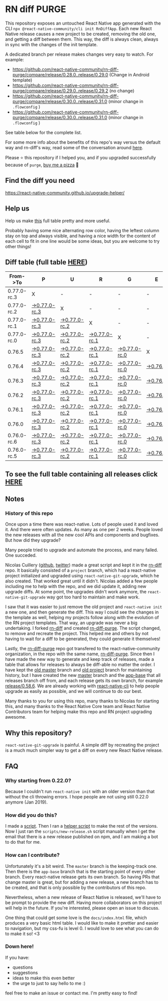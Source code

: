 # RN diff PURGE

This repository exposes an untouched React Native app generated with the CLI
`npx @react-native-community/cli init RnDiffApp`. Each new React Native release causes a new project to be created, removing the old one, and getting a diff between them. This way, the diff is always clean, always in sync with the changes of the init template.

A dedicated branch per release makes changes very easy
to watch. For example:

- https://github.com/react-native-community/rn-diff-purge/compare/release/0.28.0..release/0.29.0
  (Change in Android template)
- https://github.com/react-native-community/rn-diff-purge/compare/release/0.29.0..release/0.29.2
  (no change)
- https://github.com/react-native-community/rn-diff-purge/compare/release/0.30.0..release/0.31.0
  (minor change in `.flowconfig` )
- https://github.com/react-native-community/rn-diff-purge/compare/release/0.30.0..release/0.31.0
  (minor change in `.flowconfig` )

See table below for the complete list.

For some more info about the benefits of this repo's way versus the default way and rn-diff's way, read some of the conversation around [here](https://github.com/react-native-community/discussions-and-proposals/issues/68#issuecomment-452227478).

Please :star: this repository if I helped you, and if you upgraded successfully because of `purge`, [buy me a pizza](https://www.buymeacoffee.com/pvinis) :pizza:

## Find the diff you need

https://react-native-community.github.io/upgrade-helper/

## Help us

Help us make [this](https://react-native-community.github.io/rn-diff-purge) full table pretty and more useful.

Probably having some nice alternating row color, having the leftest column stay on top and always visible, and having a nice width for the content of each cell to fit in one line would be some ideas, but you are welcome to try other things!

## Diff table (full table [HERE](https://react-native-community.github.io/rn-diff-purge/))

| From->To    | P                                                                                                                         | U                                                                                                                         | R                                                                                                                         | G                                                                                                                         | E                                                                                                               |                                                                                                                 | T                                                                                                               | I                                                                                                               | M                                                                                                               | E                                                                                                               | !                                                                                                                         | ! |
| ----------- | ------------------------------------------------------------------------------------------------------------------------- | ------------------------------------------------------------------------------------------------------------------------- | ------------------------------------------------------------------------------------------------------------------------- | ------------------------------------------------------------------------------------------------------------------------- | --------------------------------------------------------------------------------------------------------------- | --------------------------------------------------------------------------------------------------------------- | --------------------------------------------------------------------------------------------------------------- | --------------------------------------------------------------------------------------------------------------- | --------------------------------------------------------------------------------------------------------------- | --------------------------------------------------------------------------------------------------------------- | ------------------------------------------------------------------------------------------------------------------------- | - |
| 0.77.0-rc.3 | X                                                                                                                         | -                                                                                                                         | -                                                                                                                         | -                                                                                                                         | -                                                                                                               | -                                                                                                               | -                                                                                                               | -                                                                                                               | -                                                                                                               | -                                                                                                               | -                                                                                                                         | - |
| 0.77.0-rc.2 | [->0.77.0-rc.3](https://github.com/react-native-community/rn-diff-purge/compare/release/0.77.0-rc.2..release/0.77.0-rc.3) | X                                                                                                                         | -                                                                                                                         | -                                                                                                                         | -                                                                                                               | -                                                                                                               | -                                                                                                               | -                                                                                                               | -                                                                                                               | -                                                                                                               | -                                                                                                                         | - |
| 0.77.0-rc.1 | [->0.77.0-rc.3](https://github.com/react-native-community/rn-diff-purge/compare/release/0.77.0-rc.1..release/0.77.0-rc.3) | [->0.77.0-rc.2](https://github.com/react-native-community/rn-diff-purge/compare/release/0.77.0-rc.1..release/0.77.0-rc.2) | X                                                                                                                         | -                                                                                                                         | -                                                                                                               | -                                                                                                               | -                                                                                                               | -                                                                                                               | -                                                                                                               | -                                                                                                               | -                                                                                                                         | - |
| 0.77.0-rc.0 | [->0.77.0-rc.3](https://github.com/react-native-community/rn-diff-purge/compare/release/0.77.0-rc.0..release/0.77.0-rc.3) | [->0.77.0-rc.2](https://github.com/react-native-community/rn-diff-purge/compare/release/0.77.0-rc.0..release/0.77.0-rc.2) | [->0.77.0-rc.1](https://github.com/react-native-community/rn-diff-purge/compare/release/0.77.0-rc.0..release/0.77.0-rc.1) | X                                                                                                                         | -                                                                                                               | -                                                                                                               | -                                                                                                               | -                                                                                                               | -                                                                                                               | -                                                                                                               | -                                                                                                                         | - |
| 0.76.5      | [->0.77.0-rc.3](https://github.com/react-native-community/rn-diff-purge/compare/release/0.76.5..release/0.77.0-rc.3)      | [->0.77.0-rc.2](https://github.com/react-native-community/rn-diff-purge/compare/release/0.76.5..release/0.77.0-rc.2)      | [->0.77.0-rc.1](https://github.com/react-native-community/rn-diff-purge/compare/release/0.76.5..release/0.77.0-rc.1)      | [->0.77.0-rc.0](https://github.com/react-native-community/rn-diff-purge/compare/release/0.76.5..release/0.77.0-rc.0)      | X                                                                                                               | -                                                                                                               | -                                                                                                               | -                                                                                                               | -                                                                                                               | -                                                                                                               | -                                                                                                                         | - |
| 0.76.4      | [->0.77.0-rc.3](https://github.com/react-native-community/rn-diff-purge/compare/release/0.76.4..release/0.77.0-rc.3)      | [->0.77.0-rc.2](https://github.com/react-native-community/rn-diff-purge/compare/release/0.76.4..release/0.77.0-rc.2)      | [->0.77.0-rc.1](https://github.com/react-native-community/rn-diff-purge/compare/release/0.76.4..release/0.77.0-rc.1)      | [->0.77.0-rc.0](https://github.com/react-native-community/rn-diff-purge/compare/release/0.76.4..release/0.77.0-rc.0)      | [->0.76.5](https://github.com/react-native-community/rn-diff-purge/compare/release/0.76.4..release/0.76.5)      | X                                                                                                               | -                                                                                                               | -                                                                                                               | -                                                                                                               | -                                                                                                               | -                                                                                                                         | - |
| 0.76.3      | [->0.77.0-rc.3](https://github.com/react-native-community/rn-diff-purge/compare/release/0.76.3..release/0.77.0-rc.3)      | [->0.77.0-rc.2](https://github.com/react-native-community/rn-diff-purge/compare/release/0.76.3..release/0.77.0-rc.2)      | [->0.77.0-rc.1](https://github.com/react-native-community/rn-diff-purge/compare/release/0.76.3..release/0.77.0-rc.1)      | [->0.77.0-rc.0](https://github.com/react-native-community/rn-diff-purge/compare/release/0.76.3..release/0.77.0-rc.0)      | [->0.76.5](https://github.com/react-native-community/rn-diff-purge/compare/release/0.76.3..release/0.76.5)      | [->0.76.4](https://github.com/react-native-community/rn-diff-purge/compare/release/0.76.3..release/0.76.4)      | X                                                                                                               | -                                                                                                               | -                                                                                                               | -                                                                                                               | -                                                                                                                         | - |
| 0.76.2      | [->0.77.0-rc.3](https://github.com/react-native-community/rn-diff-purge/compare/release/0.76.2..release/0.77.0-rc.3)      | [->0.77.0-rc.2](https://github.com/react-native-community/rn-diff-purge/compare/release/0.76.2..release/0.77.0-rc.2)      | [->0.77.0-rc.1](https://github.com/react-native-community/rn-diff-purge/compare/release/0.76.2..release/0.77.0-rc.1)      | [->0.77.0-rc.0](https://github.com/react-native-community/rn-diff-purge/compare/release/0.76.2..release/0.77.0-rc.0)      | [->0.76.5](https://github.com/react-native-community/rn-diff-purge/compare/release/0.76.2..release/0.76.5)      | [->0.76.4](https://github.com/react-native-community/rn-diff-purge/compare/release/0.76.2..release/0.76.4)      | [->0.76.3](https://github.com/react-native-community/rn-diff-purge/compare/release/0.76.2..release/0.76.3)      | X                                                                                                               | -                                                                                                               | -                                                                                                               | -                                                                                                                         | - |
| 0.76.1      | [->0.77.0-rc.3](https://github.com/react-native-community/rn-diff-purge/compare/release/0.76.1..release/0.77.0-rc.3)      | [->0.77.0-rc.2](https://github.com/react-native-community/rn-diff-purge/compare/release/0.76.1..release/0.77.0-rc.2)      | [->0.77.0-rc.1](https://github.com/react-native-community/rn-diff-purge/compare/release/0.76.1..release/0.77.0-rc.1)      | [->0.77.0-rc.0](https://github.com/react-native-community/rn-diff-purge/compare/release/0.76.1..release/0.77.0-rc.0)      | [->0.76.5](https://github.com/react-native-community/rn-diff-purge/compare/release/0.76.1..release/0.76.5)      | [->0.76.4](https://github.com/react-native-community/rn-diff-purge/compare/release/0.76.1..release/0.76.4)      | [->0.76.3](https://github.com/react-native-community/rn-diff-purge/compare/release/0.76.1..release/0.76.3)      | [->0.76.2](https://github.com/react-native-community/rn-diff-purge/compare/release/0.76.1..release/0.76.2)      | X                                                                                                               | -                                                                                                               | -                                                                                                                         | - |
| 0.76.0      | [->0.77.0-rc.3](https://github.com/react-native-community/rn-diff-purge/compare/release/0.76.0..release/0.77.0-rc.3)      | [->0.77.0-rc.2](https://github.com/react-native-community/rn-diff-purge/compare/release/0.76.0..release/0.77.0-rc.2)      | [->0.77.0-rc.1](https://github.com/react-native-community/rn-diff-purge/compare/release/0.76.0..release/0.77.0-rc.1)      | [->0.77.0-rc.0](https://github.com/react-native-community/rn-diff-purge/compare/release/0.76.0..release/0.77.0-rc.0)      | [->0.76.5](https://github.com/react-native-community/rn-diff-purge/compare/release/0.76.0..release/0.76.5)      | [->0.76.4](https://github.com/react-native-community/rn-diff-purge/compare/release/0.76.0..release/0.76.4)      | [->0.76.3](https://github.com/react-native-community/rn-diff-purge/compare/release/0.76.0..release/0.76.3)      | [->0.76.2](https://github.com/react-native-community/rn-diff-purge/compare/release/0.76.0..release/0.76.2)      | [->0.76.1](https://github.com/react-native-community/rn-diff-purge/compare/release/0.76.0..release/0.76.1)      | X                                                                                                               | -                                                                                                                         | - |
| 0.76.0-rc.6 | [->0.77.0-rc.3](https://github.com/react-native-community/rn-diff-purge/compare/release/0.76.0-rc.6..release/0.77.0-rc.3) | [->0.77.0-rc.2](https://github.com/react-native-community/rn-diff-purge/compare/release/0.76.0-rc.6..release/0.77.0-rc.2) | [->0.77.0-rc.1](https://github.com/react-native-community/rn-diff-purge/compare/release/0.76.0-rc.6..release/0.77.0-rc.1) | [->0.77.0-rc.0](https://github.com/react-native-community/rn-diff-purge/compare/release/0.76.0-rc.6..release/0.77.0-rc.0) | [->0.76.5](https://github.com/react-native-community/rn-diff-purge/compare/release/0.76.0-rc.6..release/0.76.5) | [->0.76.4](https://github.com/react-native-community/rn-diff-purge/compare/release/0.76.0-rc.6..release/0.76.4) | [->0.76.3](https://github.com/react-native-community/rn-diff-purge/compare/release/0.76.0-rc.6..release/0.76.3) | [->0.76.2](https://github.com/react-native-community/rn-diff-purge/compare/release/0.76.0-rc.6..release/0.76.2) | [->0.76.1](https://github.com/react-native-community/rn-diff-purge/compare/release/0.76.0-rc.6..release/0.76.1) | [->0.76.0](https://github.com/react-native-community/rn-diff-purge/compare/release/0.76.0-rc.6..release/0.76.0) | X                                                                                                                         | - |
| 0.76.0-rc.5 | [->0.77.0-rc.3](https://github.com/react-native-community/rn-diff-purge/compare/release/0.76.0-rc.5..release/0.77.0-rc.3) | [->0.77.0-rc.2](https://github.com/react-native-community/rn-diff-purge/compare/release/0.76.0-rc.5..release/0.77.0-rc.2) | [->0.77.0-rc.1](https://github.com/react-native-community/rn-diff-purge/compare/release/0.76.0-rc.5..release/0.77.0-rc.1) | [->0.77.0-rc.0](https://github.com/react-native-community/rn-diff-purge/compare/release/0.76.0-rc.5..release/0.77.0-rc.0) | [->0.76.5](https://github.com/react-native-community/rn-diff-purge/compare/release/0.76.0-rc.5..release/0.76.5) | [->0.76.4](https://github.com/react-native-community/rn-diff-purge/compare/release/0.76.0-rc.5..release/0.76.4) | [->0.76.3](https://github.com/react-native-community/rn-diff-purge/compare/release/0.76.0-rc.5..release/0.76.3) | [->0.76.2](https://github.com/react-native-community/rn-diff-purge/compare/release/0.76.0-rc.5..release/0.76.2) | [->0.76.1](https://github.com/react-native-community/rn-diff-purge/compare/release/0.76.0-rc.5..release/0.76.1) | [->0.76.0](https://github.com/react-native-community/rn-diff-purge/compare/release/0.76.0-rc.5..release/0.76.0) | [->0.76.0-rc.6](https://github.com/react-native-community/rn-diff-purge/compare/release/0.76.0-rc.5..release/0.76.0-rc.6) | X |

## To see the full table containing all releases click [HERE](https://react-native-community.github.io/rn-diff-purge/)

## Notes

### History of this repo

Once upon a time there was react-native. Lots of people used it and loved it. And there were often updates. As many as one per 2 weeks. People loved the new releases with all the new cool APIs and components and bugfixes. But how did they upgrade?

Many people tried to upgrade and automate the process, and many failed. One succeded.

Nicolas Cuillery ([github](https://github.com/ncuillery), [twitter](https://twitter.com/ncuillery)) made a great script and kept it in the [rn-diff](https://github.com/ncuillery/rn-diff) repo. It basically consisted of a `project` branch, which had a react-native project initialized and upgraded using `react-native-git-upgrade`, which he also created. That worked great until it didn't. Nicolas added a few people including me to help with the repo, and we did update it, adding new upgrade diffs. At some point, the upgrades didn't work anymore, the `react-native-git-upgrade` way got too hard to maintain and make work.

I saw that it was easier to just remove the old project and `react-native init` a new one, and then generate the diff. This way I could see the changes in the template as well, helping my projects follow along with the evolution of the RN project templates. That way, an upgrade was never a big undertaking. I forked [rn-diff](https://github.com/ncuillery/rn-diff) and created [rn-diff-purge](https://github.com/react-native-community/rn-diff-purge). The script changed, to remove and recreate the project. This helped me and others by not having to wait for a diff to be generated, they could generate it themselves!

Lastly, the [rn-diff-purge](https://github.com/react-native-community/rn-diff-purge) repo got transfered to the react-native-community organization, in the repo with the same name, [rn-diff-purge](https://github.com/react-native-community/rn-diff-purge). Since then I have made the new way to generate and keep track of releases, made a table that allows for releases to always be diff-able no matter the order. I have kept the [old master](https://github.com/react-native-community/rn-diff-purge/tree/old/master) branch and [old project](https://github.com/react-native-community/rn-diff-purge/tree/old/project) branch for maintaining history, but I have created the new [master](https://github.com/react-native-community/rn-diff-purge/tree/master) branch and the [app-base](https://github.com/react-native-community/rn-diff-purge/tree/app-base) that all releases branch off from, and each release gets its own branch, for example [release/0.58.6](https://github.com/react-native-community/rn-diff-purge/tree/release/0.58.6). We are already working with [react-native-cli](https://github.com/react-native-community/react-native-cli) to help people upgrade as easily as possible, and we will continue to do our best.

Many thanks to you for using this repo, many thanks to Nicolas for starting this, and many thanks to the React Native Core team and React Native Contributors team for helping make this repo and RN project upgrading awesome.

## Why this repository?

`react-native-git-upgrade` is painful. A simple diff by recreating the project is a much much simpler way to get a diff on every new React Native release.

## FAQ

### Why starting from 0.22.0?

Because I couldn't run `react-native init` with an older version than that without the cli throwing errors. I hope people are not using still 0.22.0 anymore (Jan 2019).

### How did you do this?

I made a [script](https://github.com/react-native-community/rn-diff-purge/blob/master/scripts/new-release.sh). Then I ran a [helper script](https://github.com/react-native-community/rn-diff-purge/blob/master/scripts/new-release.sh) to make the rest of the versions.
Now I just ran the `scripts/new-release.sh` script manually when I get the email that there is a new release published on npm, and I am making a bot to do that for me.

### How can I contribute?

Unfortunately it's a bit weird. The `master` branch is the keeping-track one. Then there is the `app-base` branch that is the starting point of every other branch. Every react-native release gets its own branch. So having PRs that change master is great, but for adding a new release, a new branch has to be created, and that is only possible by the contributors of this repo.

Nevertheless, when a new release of React Native is released, we'll have to be prompt to provide
the new diff. Having more collaborators on this project will help in the future. If you're interested, please open an issue to discuss.

One thing that could get some love is the `docs/index.html` file, which produces a very basic html table. I would like to make it prettier and easier to navigation, but my css-fu is level 0. I would love to see what you can do to make it so! <3

### Down here!

If you have:

- questions
- suggestions
- ideas to make this even better
- the urge to just to say hello to me :)

feel free to make an issue or contact me. I'm pretty easy to find!
